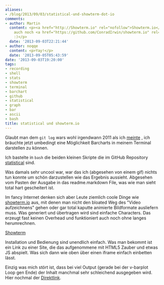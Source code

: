 ```yaml
---
aliases:
- /blog/2013/09/03/statistical-und-showterm-dot-io
comments:
- author: Martin
  content: <p><a href="http://Showterm.io" rel="nofollow">Showterm.io</a> ist zudem
    auch noch <a href="https://github.com/ConradIrwin/showterm.io" rel="nofollow">quelloffen</a>
    :)</p>
  date: '2013-09-03T22:21:44'
- author: noqqe
  content: <p>Yay!</p>
  date: '2013-09-05T05:43:59'
date: '2013-09-03T19:20:00'
tags:
- recording
- shell
- stats
- showterm
- terminal
- barchart
- github
- statistical
- graph
- bar
- ascii
- bash
title: statistical und showterm.io
---
```


Glaubt man dem `git log` wars wohl irgendwann 2011 als ich
[meinte](/blog/2011/04/14/statistical-statistiken-visualisieren-im-terminal/)
, ich bräuchte jetzt umbedingt eine Möglichkeit Barcharts in meinem
Terminal darstellen zu können.

Ich bastelte in `bash` die beiden kleinen Skripte die im GitHub Repository
[statistical](https://github.com/noqqe/statistical) sind.

Was damals sehr uncool war, war das ich (abgesehen von einem gif) nichts tun
konnte um schön darzustellen wie das Ergebnis aussieht. Abgesehen vom Pasten der
Ausgabe in das readme.markdown File, was wie man sieht total hart gescheitert
ist.

Im fancy Internet denken sich aber Leute ziemlich coole Dinge wie
[showterm.io](http://showterm.io) aus, mit denen man nicht den bloated Weg
des "Video aufzeichnens" gehen oder gar total kaputte animierte Bildformate
ausliefern muss. Was generiert und übertragen wird sind einfache
Characters. Das erzeugt fast keinen Overhead und funktioniert auch noch
ohne langes herumrechnen.

[Showterm](http://showterm.io/0d0f510cb43b206350679#fast)

Installation und Bedienung sind unendlich einfach.
Was man bekommt ist ein Link zu einer Site, die das aufgenommene mit HTML5
Zauber und etwas JS abspielt. Was sich dann wie oben über einen iframe einfach
einbetten lässt.

Einzig was mich stört ist, dass bei viel Output (gerade bei der v-barplot Loop
gen Ende) der Inhalt manchmal sehr schleichend ausgegeben wird. Hier nochmal der
[Direktlink](http://showterm.io/0d0f510cb43b206350679).

